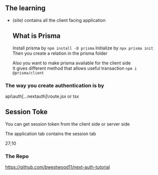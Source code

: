 ## The learning

- (site) contains all the client facing
  application

  ## What is Prisma

  Install prisma by `npm install -D prisma`
  Initialize by `npx prisma init`
  Then you create a relation in the prisma folder

  Also you want to make prisma available for the client side
  </br> It gives different method that allows useful transaction
  `npm i @prisma/client`

### The way you create authentication is by

api\auth\[...nextauth]\route.jsx or tsx

## Session Toke

You can get session token from the client side or server side

The application tab contains the session tab

27;10

### The Repo

https://github.com/bwestwood11/next-auth-tutorial
